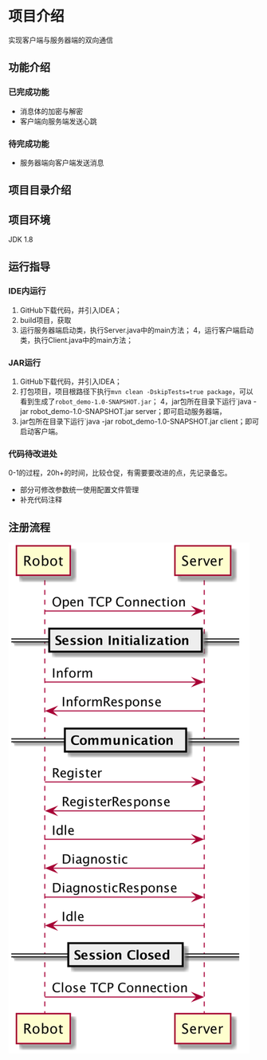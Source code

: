 # 项目介绍
实现客户端与服务器端的双向通信
## 功能介绍
### 已完成功能
- 消息体的加密与解密
- 客户端向服务端发送心跳
### 待完成功能
- 服务器端向客户端发送消息
## 项目目录介绍
## 项目环境
JDK 1.8
## 运行指导
### IDE内运行
1. GitHub下载代码，并引入IDEA；
2. build项目，获取
3. 运行服务器端启动类，执行Server.java中的main方法；
4，运行客户端启动类，执行Client.java中的main方法；
### JAR运行
1. GitHub下载代码，并引入IDEA；
2. 打包项目，项目根路径下执行`mvn clean -DskipTests=true package`，可以看到生成了`robot_demo-1.0-SNAPSHOT.jar`；
4，jar包所在目录下运行`java -jar robot_demo-1.0-SNAPSHOT.jar server；即可启动服务器端，
3. jar包所在目录下运行`java -jar robot_demo-1.0-SNAPSHOT.jar client；即可启动客户端。
### 代码待改进处
0-1的过程，20h+的时间，比较仓促，有需要要改进的点，先记录备忘。
- 部分可修改参数统一使用配置文件管理
- 补充代码注释



## 注册流程
![注册流程时序图](./design/RegisterSeq.png)
